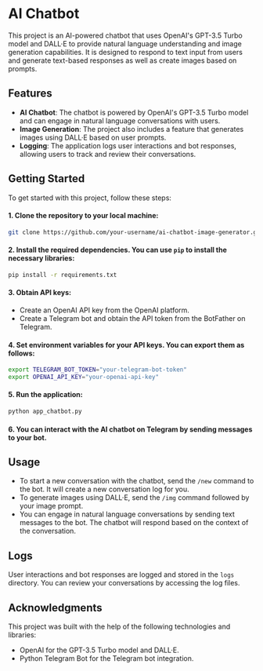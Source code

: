 # AI Chatbot

This project is an AI-powered chatbot that uses OpenAI's GPT-3.5 Turbo model and DALL·E to provide natural language understanding and image generation capabilities. 
It is designed to respond to text input from users and generate text-based responses as well as create images based on prompts.

## Features
- **AI Chatbot**: The chatbot is powered by OpenAI's GPT-3.5 Turbo model and can engage in natural language conversations with users.
- **Image Generation**: The project also includes a feature that generates images using DALL·E based on user prompts.
- **Logging**: The application logs user interactions and bot responses, allowing users to track and review their conversations.

## Getting Started
To get started with this project, follow these steps:
#### 1. Clone the repository to your local machine:
```bash
git clone https://github.com/your-username/ai-chatbot-image-generator.git
```
#### 2. Install the required dependencies. You can use `pip` to install the necessary libraries:
  ```bash
  pip install -r requirements.txt
  ```
#### 3. Obtain API keys:
   - Create an OpenAI API key from the OpenAI platform.
   - Create a Telegram bot and obtain the API token from the BotFather on Telegram.
#### 4. Set environment variables for your API keys. You can export them as follows:
  ```bash
  export TELEGRAM_BOT_TOKEN="your-telegram-bot-token"
  export OPENAI_API_KEY="your-openai-api-key"
  ```
#### 5. Run the application:
  ```bash
  python app_chatbot.py
  ```
#### 6. You can interact with the AI chatbot on Telegram by sending messages to your bot.

## Usage
  - To start a new conversation with the chatbot, send the `/new` command to the bot. It will create a new conversation log for you.
  - To generate images using DALL·E, send the `/img` command followed by your image prompt.
  - You can engage in natural language conversations by sending text messages to the bot. The chatbot will respond based on the context of the conversation.

## Logs
User interactions and bot responses are logged and stored in the `logs` directory. You can review your conversations by accessing the log files.

## Acknowledgments
This project was built with the help of the following technologies and libraries:
  - OpenAI for the GPT-3.5 Turbo model and DALL·E.
  - Python Telegram Bot for the Telegram bot integration.
